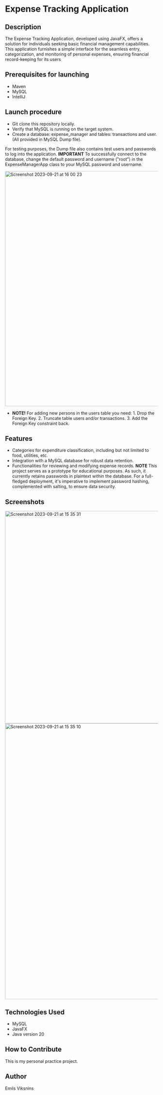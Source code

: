 # Expense Tracking Application


## Description
The Expense Tracking Application, developed using JavaFX, offers a solution for individuals seeking basic financial management capabilities.
This application furnishes a simple interface for the seamless entry, categorization, and monitoring of personal expenses, ensuring financial record-keeping for its users

## Prerequisites for launching
 - Maven
 - MySQL
 - IntelliJ 

## Launch procedure
- Git clone this repository locally.
- Verify that MySQL is running on the target system.
- Create a database: expense_manager and tables: transactions and user. (All provided in MySQL Dump file).

For testing purposes, the Dump file also contains test users and passwords to log into the application. 
**IMPORTANT** To successfully connect to the database, change the default password and username ("root") in the ExpenseManagerApp class to your MySQL password and username.


<img width="772" alt="Screenshot 2023-09-21 at 16 00 23" src="https://github.com/emilsViksnins/Practical_Project/assets/135007928/013dad30-375c-4c9d-90d3-288cec42b5dc">


- **NOTE!** For adding new persons in the users table you need:
       1. Drop the Foreign Key.
       2. Truncate table users and/or transactions.
       3. Add the Foreign Key constraint back.

## Features
- Categories for expenditure classification, including but not limited to food, utilities, etc.
- Integration with a MySQL database for robust data retention.
- Functionalities for reviewing and modifying expense records.
**NOTE** This project serves as a prototype for educational purposes. As such, it currently retains passwords in plaintext within the database.
For a full-fledged deployment, it's imperative to implement password hashing, complemented with salting, to ensure data security.
## Screenshots

<img width="698" alt="Screenshot 2023-09-21 at 15 35 31" src="https://github.com/emilsViksnins/Practical_Project/assets/135007928/880f2196-b7d3-4b71-8e6a-72ec057d8e79">


<img width="906" alt="Screenshot 2023-09-21 at 15 35 10" src="https://github.com/emilsViksnins/Practical_Project/assets/135007928/f5538527-3f98-4389-a412-9bb364447933">

## Technologies Used

- MySQL
- JavaFX
- Java version 20


## How to Contribute
This is my personal practice project.

## Author
Emils Viksnins


